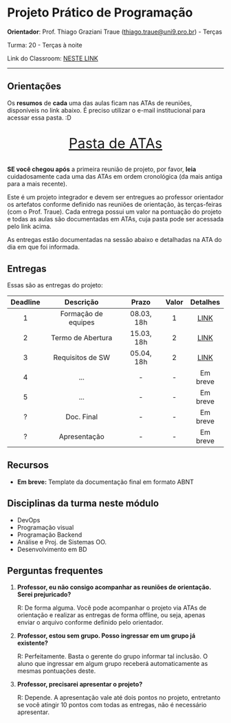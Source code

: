 # Projeto Prático de Programação

**Orientador**: Prof. Thiago Graziani Traue (thiago.traue@uni9.pro.br) - Terças

Turma: 20 - Terças à noite

Link do Classroom: [NESTE LINK](https://classroom.google.com/c/NDY1OTg2MzU3MTIy?cjc=j5k73bj)

***

## Orientações

Os **resumos** de **cada** uma das aulas ficam nas ATAs de reuniões, disponíveis no link abaixo. É preciso utilizar o e-mail institucional para acessar essa pasta. :D

<p style="font-size:2.3em;text-align:center">
    <a href="https://drive.google.com/drive/folders/1D34VWx0WraUU06zzIRr_r0n24d_HpOY2?usp=sharing" target="_blank">Pasta de ATAs</a>
</p>

**SE você chegou após** a primeira reunião de projeto, por favor, **leia** cuidadosamente cada uma das ATAs em ordem cronológica (da mais antiga para a mais recente).

Este é um projeto integrador e devem ser entregues ao professor orientador os artefatos conforme definido nas reuniões de orientação, às terças-feiras (com o Prof. Traue). Cada entrega possui um valor na pontuação do projeto e todas as aulas são documentadas em ATAs, cuja pasta pode ser acessada pelo link acima.

As entregas estão documentadas na sessão abaixo e detalhadas na ATA do dia em que foi informada.

## Entregas

Essas são as entregas do projeto:

| Deadline |      Descrição      | Prazo      | Valor | Detalhes                                                                                                |
|:--------:|:-------------------:|:----------:|:-----:|:-------------------------------------------------------------------------------------------------------:|
|    1     | Formação de equipes | 08.03, 18h |   1   |[LINK](https://docs.google.com/document/d/1CJ15w6Rw5wRghnuJwiCszN4ZLsgiye7ut46atHfk1bc/edit?usp=sharing) |
|    2     | Termo de Abertura   | 15.03, 18h |   2   |[LINK](https://docs.google.com/document/d/1z6h47Zp2pxWXMrk_Z1wnfBu8ZrRyWQB71FRpFHp5tY0/edit?usp=sharing) |
|    3     | Requisitos de SW    | 05.04, 18h |   2   |[LINK](https://docs.google.com/document/d/13jBa8ka5J3-vZeYSErFIUR0QLw-b06dPBIYQcpvyvTk/edit?usp=sharing) |
|    4     | ...                 |   -        |   -   |Em breve |
|    5     | ...                 |   -        |   -   |Em breve |
|    ?     | Doc. Final          |   -        |   -   |Em breve |
|    ?     | Apresentação        |   -        |   -   |Em breve |

## Recursos

- **Em breve:** Template da documentação final em formato ABNT

## Disciplinas da turma neste módulo

- DevOps
- Programação visual
- Programação Backend
- Análise e Proj. de Sistemas OO.
- Desenvolvimento em BD

## Perguntas frequentes

1. **Professor, eu não consigo acompanhar as reuniões de orientação. Serei prejuricado?**
  
    R: De forma alguma. Você pode acompanhar o projeto via ATAs de orientação e realizar as entregas de forma offline, ou seja, apenas enviar o arquivo conforme definido pelo orientador.

2. **Professor, estou sem grupo. Posso ingressar em um grupo já existente?**

    R: Perfeitamente. Basta o gerente do grupo informar tal inclusão. O aluno que ingressar em algum grupo receberá automaticamente as mesmas pontuações deste.

3. **Professor, precisarei apresentar o projeto?**

    R: Depende. A apresentação vale até dois pontos no projeto, entretanto se você atingir 10 pontos com todas as entregas, não é necessário apresentar.    